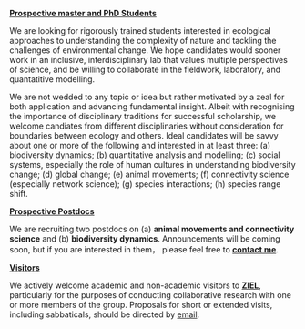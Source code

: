 
__[Prospective master and PhD Students]()__ 

We are looking for rigorously trained students interested in ecological approaches to understanding the complexity of nature and tackling the challenges of environmental change. We hope candidates would sooner work in an inclusive, interdisciplinary lab that values multiple perspectives of science, and be willing to collaborate in the fieldwork, laboratory, and quantatitive modelling. 

We are not wedded to any topic or idea but rather motivated by a zeal for both application and advancing fundamental insight. Albeit with recognising the importance of disciplinary traditions for successful scholarship, we welcome candiates from different disciplinaries without consideration for boundaries between ecology and others. Ideal candidates will be savvy about one or more of the following and interested in at least three: (a) biodiversity dynamics; (b) quantitative analysis and modelling; (c) social systems, especially the role of human cultures in understanding biodiversity change; (d) global change; (e) animal movements; (f) connectivity science (especially network science); (g) species interactions; (h) species range shift.


__[Prospective Postdocs]()__ 

We are recruiting two postdocs on (a) __animal movements and connectivity science__ and (b) __biodiversity dynamics__. Announcements will be coming soon, but if you are interested in them， please feel free to __[contact me](/contacts/)__.

__[Visitors]()__

We actively welcome academic and non-academic visitors to __[ZIEL]()__, particularly for the purposes of conducting collaborative research with one or more members of the group. Proposals for short or extended visits, including sabbaticals, should be directed by [email](/contact/).
